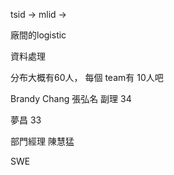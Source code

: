 
tsid -> mlid -> 




廠間的logistic

資料處理

分布大概有60人，
每個 team有 10人吧

Brandy Chang
張弘名
副理 34

夢昌 33


部門經理
陳慧猛


SWE
